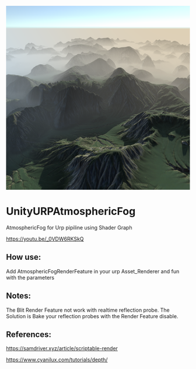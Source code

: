 ![alt text](Image.png)

# UnityURPAtmosphericFog
AtmosphericFog for Urp pipiline using Shader Graph

https://youtu.be/_0VDW6RKSkQ

## How use:
Add AtmosphericFogRenderFeature in your urp Asset_Renderer and fun with the parameters

## Notes:
  The Blit Render Feature not work with realtime reflection probe. The Solution is Bake your reflection probes with the Render Feature disable.
  
## References:

  https://samdriver.xyz/article/scriptable-render
  
  https://www.cyanilux.com/tutorials/depth/
